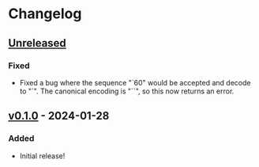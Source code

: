 # Changelog

## [Unreleased]

### Fixed

- Fixed a bug where the sequence "\`60" would be accepted and decode to "\`". The canonical encoding is "\`\`", so this now returns an error.

## [v0.1.0] - 2024-01-28

### Added

- Initial release!

[Unreleased]: https://github.com/kylewlacy/tick-encoding/compare/v0.1.0...HEAD
[v0.1.0]: https://github.com/kylewlacy/tick-encoding/releases/tag/v0.1.0
